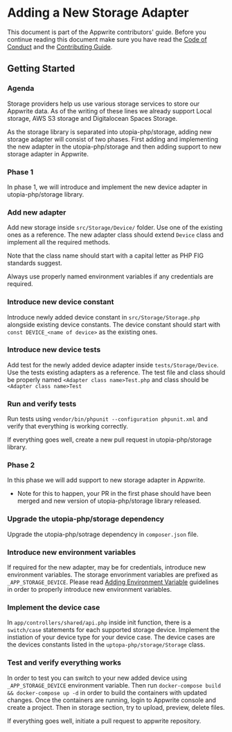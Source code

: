 # Adding a New Storage Adapter

This document is part of the Appwrite contributors' guide. Before you continue reading this document make sure you have read the [Code of Conduct](https://github.com/appwrite/appwrite/blob/master/CODE_OF_CONDUCT.md) and the [Contributing Guide](https://github.com/appwrite/appwrite/blob/master/CONTRIBUTING.md).

## Getting Started

### Agenda

Storage providers help us use various storage services to store our Appwrite data. As of the writing of these lines we already support Local storage, AWS S3 storage and Digitalocean Spaces Storage.

As the storage library is separated into utopia-php/storage, adding new storage adapter will consist of two phases. First adding and implementing the new adapter in the utopia-php/storage and then adding support to new storage adapter in Appwrite.

### Phase 1
In phase 1, we will introduce and implement the new device adapter in utopia-php/storage library.

### Add new adapter
Add new storage inside `src/Storage/Device/` folder. Use one of the existing ones as a reference. The new adapter class should extend `Device` class and implement all the required methods.

Note that the class name should start with a capital letter as PHP FIG standards suggest.

Always use properly named environment variables if any credentials are required.

### Introduce new device constant
Introduce newly added device constant in `src/Storage/Storage.php` alongside existing device constants. The device constant should start with `const DEVICE_<name of device>` as the existing ones.

### Introduce new device tests
Add test for the newly added device adapter inside `tests/Storage/Device`. Use the tests existing adapters as a reference. The test file and class should be properly named `<Adapter class name>Test.php` and class should be `<Adapter class name>Test`

### Run and verify tests
Run tests using `vendor/bin/phpunit --configuration phpunit.xml` and verify that everything is working correctly.

If everything goes well, create a new pull request in utopia-php/storage library.

### Phase 2
In this phase we will add support to new storage adapter in Appwrite.

* Note for this to happen, your PR in the first phase should have been merged and new version of utopia-php/storage library released.

### Upgrade the utopia-php/storage dependency
Upgrade the utopia-php/sotrage dependency in `composer.json` file.

### Introduce new environment variables
If required for the new adapter, may be for credentials, introduce new environment variables. The storage envorinment variables are prefixed as `_APP_STORAGE_DEVICE`. Please read [Adding Environment Variable]() guidelines in order to properly introduce new environment variables.

### Implement the device case
In `app/controllers/shared/api.php` inside init function, there is a `switch/case` statements for each supported storage device. Implement the instiation of your device type for your device case. The device cases are the devices constants listed in the `uptopa-php/storage/Storage` class.

### Test and verify everything works
In order to test you can switch to your new added device using `_APP_STORAGE_DEVICE` environment variable. Then run `docker-compose build && docker-compose up -d` in order to build the containers with updated changes. Once the containers are running, login to Appwrite console and create a project. Then in storage section, try to upload, preview, delete files.

If everything goes well, initiate a pull request to appwrite repository.
